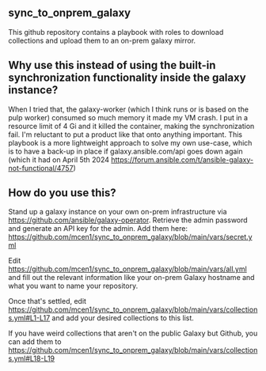 ## sync_to_onprem_galaxy

This github repository contains a playbook with roles to download collections and upload them to an on-prem galaxy mirror.

## Why use this instead of using the built-in synchronization functionality inside the galaxy instance?

When I tried that, the galaxy-worker (which I think runs or is based on the pulp worker) consumed so much memory it made my VM crash. I put in a resource limit of 4 Gi and it killed the container, making the synchronization fail. I'm reluctant to put a product like that onto anything important. This playbook is a more lightweight approach to solve my own use-case, which is to have a back-up in place if galaxy.ansible.com/api goes down again (which it had on April 5th 2024 https://forum.ansible.com/t/ansible-galaxy-not-functional/4757)

## How do you use this?

Stand up a galaxy instance on your own on-prem infrastructure via https://github.com/ansible/galaxy-operator. Retrieve the admin password and generate an API key for the admin. Add them here: https://github.com/mcen1/sync_to_onprem_galaxy/blob/main/vars/secret.yml

Edit https://github.com/mcen1/sync_to_onprem_galaxy/blob/main/vars/all.yml and fill out the relevant information like your on-prem Galaxy hostname and what you want to name your repository.

Once that's settled, edit https://github.com/mcen1/sync_to_onprem_galaxy/blob/main/vars/collections.yml#L1-L17 and add your desired collections to this list. 

If you have weird collections that aren't on the public Galaxy but Github, you can add them to https://github.com/mcen1/sync_to_onprem_galaxy/blob/main/vars/collections.yml#L18-L19
